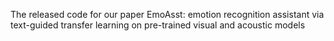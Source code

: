 The released code for our paper EmoAsst: emotion recognition assistant via text-guided transfer learning on pre-trained visual and acoustic models
